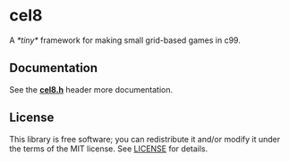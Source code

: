 # cel8 

A *\*tiny\** framework for making small grid-based games in c99.


## Documentation

See the **[cel8.h](cel8.h?raw=1)** header more documentation.


## License

This library is free software; you can redistribute it and/or modify it under
the terms of the MIT license.
See [LICENSE](LICENSE) for details.